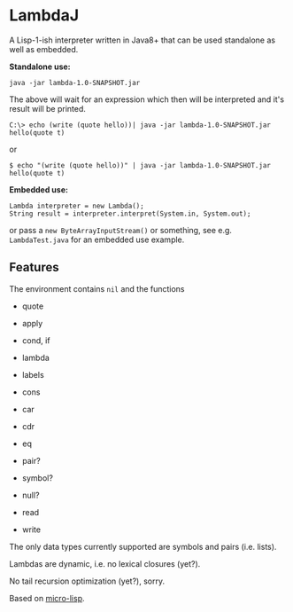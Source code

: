 # LambdaJ

A Lisp-1-ish interpreter written in Java8+ that can be used
standalone as well as embedded.

**Standalone use:**

    java -jar lambda-1.0-SNAPSHOT.jar

The above will wait for an expression which then will be interpreted and it's result will be printed.

    C:\> echo (write (quote hello))| java -jar lambda-1.0-SNAPSHOT.jar
    hello(quote t)

or

    $ echo "(write (quote hello))" | java -jar lambda-1.0-SNAPSHOT.jar
    hello(quote t)

**Embedded use:**

    Lambda interpreter = new Lambda();
    String result = interpreter.interpret(System.in, System.out);

or pass a `new ByteArrayInputStream()` or something,
see e.g. `LambdaTest.java` for an embedded use example.

## Features
The environment contains `nil` and the functions

* quote
* apply
* cond, if
* lambda
* labels
 
* cons
* car
* cdr
* eq
* pair?
* symbol?
* null?
* read
* write

The only data types currently supported are symbols and pairs (i.e. lists).

Lambdas are dynamic, i.e. no lexical closures (yet?).

No tail recursion optimization (yet?), sorry.

Based on [micro-lisp](https://github.com/carld/micro-lisp).
